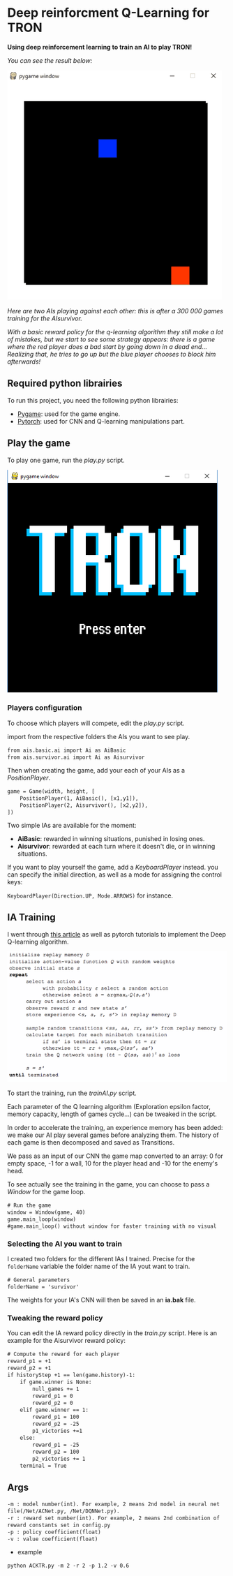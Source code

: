 # Deep reinforcment Q-Learning for TRON

**Using deep reinforcement learning to train an AI to play TRON!**

*You can see the result below:*

![Project demo](./Pictures/Tron.gif)

*Here are two AIs playing against each other: this is after a 300 000 games training for the AIsurvivor.*

*With a basic reward policy for the q-learning algorithm they still make a lot of mistakes, but we start to see some strategy appears: there is a game where the red player does a bad start by going down in a dead end... Realizing that, he tries to go up but the blue player chooses to block him afterwards!*

## Required python librairies

To run this project, you need the following python librairies:

* [Pygame](https://www.pygame.org): used for the game engine.
* [Pytorch](https://pytorch.org): used for CNN and Q-learning manipulations part.

## Play the game

To play one game, run the *play.py* script.

![Tron title screen](./Pictures/TitleScreen.png)

### Players configuration

To choose which players will compete, edit the *play.py* script.

import from the respective folders the AIs you want to see play.

```
from ais.basic.ai import Ai as AiBasic
from ais.survivor.ai import Ai as Aisurvivor
```

Then when creating the game, add your each of your AIs as a *PositionPlayer*.

```
game = Game(width, height, [
    PositionPlayer(1, AiBasic(), [x1,y1]),
    PositionPlayer(2, Aisurvivor(), [x2,y2]),
])
```
    
Two simple IAs are available for the moment:
* **AiBasic**: rewarded in winning situations, punished in losing ones.
* **Aisurvivor**: rewarded at each turn where it doesn't die, or in winning situations.

If you want to play yourself the game, add a *KeyboardPlayer* instead.
you can specify the initial direction, as well as a mode for assigning the control keys:

`KeyboardPlayer(Direction.UP, Mode.ARROWS)` for instance.

## IA Training

I went through [this article](https://www.intel.ai/demystifying-deep-reinforcement-learning) as well as pytorch tutorials to implement the Deep Q-learning algorithm.

![Qlearning algorithm](./Pictures/Qlearning.PNG)

To start the training, run the *trainAI.py* script.

Each parameter of the Q learning algorithm (Exploration epsilon factor, memory capacity, length of games cycle...) can be tweaked in the script.

In order to accelerate the training, an experience memory has been added: we make our AI play several games before analyzing them. The history of each game is then decomposed and saved as Transitions.

We pass as an input of our CNN the game map converted to an array: 0 for empty space, -1 for a wall, 10 for the player head and -10 for the enemy's head.

To see actually see the training in the game, you can choose to pass a *Window* for the game loop.

```
# Run the game
window = Window(game, 40)
game.main_loop(window)
#game.main_loop() without window for faster training with no visual
```

### Selecting the AI you want to train

I created two folders for the different IAs I trained.
Precise for the `folderName` variable the folder name of the IA yout want to train.

```
# General parameters
folderName = 'survivor'
```

The weights for your IA's CNN will then be saved in an **ia.bak** file.

### Tweaking the reward policy

You can edit the IA reward policy directly in the *train.py* script.
Here is an example for the Aisurvivor reward policy:

```
# Compute the reward for each player
reward_p1 = +1
reward_p2 = +1
if historyStep +1 == len(game.history)-1:
    if game.winner is None:
        null_games += 1
        reward_p1 = 0
        reward_p2 = 0
    elif game.winner == 1:
        reward_p1 = 100
        reward_p2 = -25
        p1_victories +=1
    else:
        reward_p1 = -25
        reward_p2 = 100
        p2_victories += 1
    terminal = True
```

## Args
```
-m : model number(int). For example, 2 means 2nd model in neural net file(/Net/ACNet.py, /Net/DQNNet.py).
-r : reward set number(int). For example, 2 means 2nd combination of reward constants set in config.py
-p : policy coefficient(float)
-v : value coefficient(float)
```

* example
```
python ACKTR.py -m 2 -r 2 -p 1.2 -v 0.6
```

